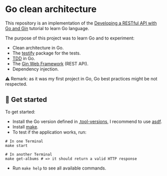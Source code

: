 # Go clean architecture

This repository is an implementation of
the [Developing a RESTful API with Go and Gin](https://go.dev/doc/tutorial/web-service-gin) tutorial to learn Go
language.

The purpose of this project was to learn Go and to experiment:

* Clean architecture in Go.
* The [testify](https://github.com/stretchr/testify) package for the tests.
* [TDD](https://en.wikipedia.org/wiki/Test-driven_development) in Go.
* The [Gin Web Framework](https://github.com/gin-gonic/gin) (REST API).
* Dependency injection.

⚠️ Remark: as it was my first project in Go, Go best practices might be not respected.

## 🚀 Get started

To get started:

* Install the Go version defined in [.tool-versions](.tool-versions), I recommend to use [asdf](https://asdf-vm.com/).
* Install [make](https://www.gnu.org/software/make/#download).
* To test if the application works, run:

```shell
# In one Terminal
make start

# In another Terminal
make get-albums # => it should return a valid HTTP response
```

* Run `make help` to see all available commands.
